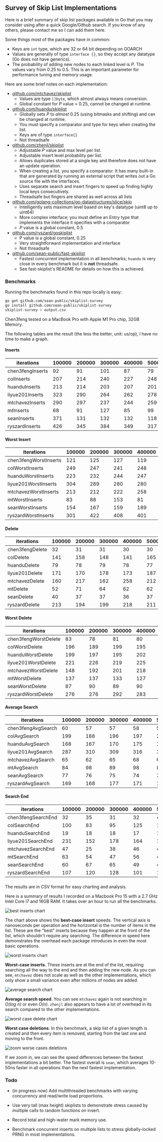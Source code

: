 ## Survey of Skip List Implementations



Here is a brief summary of skip list packages available in Go that you may consider using after a quick Google/Github search. If you know of any others, please contact me so I can add them here.

Some things most of the packages have in common: 

- Keys are `int` type, which are 32 or 64 bit depending on GOARCH
- Values are generally of type `interface {}`, so they accept any datatype (Go does not have generics).
- The probability of adding new nodes to each linked level is *P*. The values vary from 0.25 to 0.5. This is an important parameter for performance tuning and memory usage.



Here are some brief notes on each implementation:

- [github.com/mtchavez/skiplist](github.com/mtchavez/skiplist)
  - Values are type `[]byte`, which almost always means conversion.
  - Global constant for *P* value = 0.25, cannot be changed at runtime.
- [github.com/huandu/skiplist](github.com/huandu/skiplist)
  - Globally sets *P* to *almost* 0.25 (using bitmasks and shifting) and can be changed at runtime.
  - You must specify a comparator and type for keys when creating the list.
  - Keys are of type `interface{}`
  - Not threadsafe
- [github.com/zhenjl/skiplist](github.com/zhenjl/skiplist)
  - Adjustable *P* value and max level per list.
  - Adjustable insert level probability per list.
  - Allows duplicates stored at a single key and therefore does not have an update operation.
  - When creating a list, you specify a comparator. It has many built-in that are generated by running an external script that writes out a Go source file with the interfaces.
  - Uses separate search and insert fingers to speed up finding highly local keys consecutively.
  - Threadsafe but fingers are shared as well across all lists
- [github.com/golang-collections/go-datastructures/slice/skip](github.com/golang-collections/go-datastructures/)
  - Intelligently sets maximum level based on key's datatype (uint8 up to uint64)
  - More complex interface; you must define an Entry type that implements the interface it specifies with a comparator
  - *P* value is a global constant, 0.5
- [github.com/ryszard/goskiplist](github.com/ryszard/goskiplist)
  - P value is a global constant, 0.25
  - Very straightforward implementation and interface
  - Not threadsafe
- [github.com/sean-public/fast-skiplist](github.com/sean-public/fast-skiplist)
  - Fastest concurrent implementation in all benchmarks; `huandu` is very close in every benchmark but it is **not** threadsafe.
  - See fast-skiplist's README for details on how this is achieved.



### Benchmarks

Running the benchmarks found in this repo locally is easy:

```sh
go get github.com/sean-public/skiplist-survey
go install github.com/sean-public/skiplist-survey
skiplist-survey > output.csv
```

Chen3feng tested on a MacBook Pro with Apple M1 Pro chip, 32GB Memory.

The following tables are the result (the less the better, unit: us/op), I have no time to make a graph.

#### Inserts

|iterations        |100000|200000|300000|400000|500000|600000|700000|800000|900000|1000000|1100000|1200000|1300000|1400000|1500000|1600000|1700000|1800000|1900000|2000000|2100000|2200000|2300000|2400000|2500000|2600000|2700000|2800000|2900000|3000000|FIELD32|
|------------------|------|------|------|------|------|------|------|------|------|-------|-------|-------|-------|-------|-------|-------|-------|-------|-------|-------|-------|-------|-------|-------|-------|-------|-------|-------|-------|-------|-------|
|chen3fengInserts  |92    |91    |101   |87    |79    |88    |79    |87    |79    |90     |82     |77     |84     |88     |81     |80     |89     |88     |77     |82     |87     |84     |78     |82     |85     |82     |91     |83     |83     |81     |       |
|colInserts        |207   |214   |240   |227   |248   |223   |236   |247   |243   |227    |239    |231    |226    |242    |240    |227    |238    |240    |227    |250    |244    |233    |251    |230    |236    |232    |243    |248    |244    |252    |       |
|huanduInserts     |213   |214   |203   |207   |201   |231   |222   |229   |215   |215    |208    |228    |221    |214    |209    |223    |220    |217    |228    |222    |214    |226    |217    |208    |213    |217    |224    |221    |207    |206    |       |
|liyue201Inserts   |323   |290   |264   |262   |278   |289   |270   |277   |283   |285    |280    |287    |282    |300    |291    |288    |304    |284    |284    |284    |294    |297    |293    |305    |303    |293    |301    |304    |302    |292    |       |
|mtchavezInserts   |290   |297   |237   |244   |259   |253   |235   |255   |249   |245    |271    |292    |251    |228    |243    |235    |237    |243    |239    |229    |241    |231    |244    |235    |225    |234    |236    |232    |236    |224    |       |
|mtInserts         |68    |91    |127   |85    |99    |110   |85    |97    |97    |91     |82     |97     |81     |76     |87     |84     |108    |73     |84     |76     |97     |90     |83     |75     |96     |71     |86     |76     |88     |79     |       |
|seanInserts       |371   |131   |132   |132   |118   |128   |123   |118   |127   |120    |126    |125    |126    |125    |127    |121    |131    |116    |122    |125    |125    |118    |126    |125    |130    |131    |117    |126    |118    |126    |       |
|ryszardInserts    |426   |345   |384   |349   |317   |383   |333   |307   |385   |323    |351    |325    |335    |350    |369    |345    |377    |328    |354    |345    |346    |352    |316    |343    |331    |331    |335    |357    |386    |325    |       |

#### Worst Insert

|iterations        |100000|200000|300000|400000|500000|600000|700000|800000|900000|1000000|1100000|1200000|1300000|1400000|1500000|1600000|1700000|1800000|1900000|2000000|2100000|2200000|2300000|2400000|2500000|2600000|2700000|2800000|2900000|3000000|FIELD32|
|------------------|------|------|------|------|------|------|------|------|------|-------|-------|-------|-------|-------|-------|-------|-------|-------|-------|-------|-------|-------|-------|-------|-------|-------|-------|-------|-------|-------|-------|
|chen3fengWorstInserts|121   |125   |127   |119   |120   |114   |126   |117   |119   |125    |124    |129    |118    |115    |122    |120    |120    |123    |123    |125    |122    |131    |122    |119    |118    |119    |121    |115    |127    |124    |       |
|colWorstInserts   |249   |247   |241   |248   |267   |266   |277   |277   |278   |269    |277    |294    |281    |268    |278    |274    |280    |291    |268    |281    |281    |278    |279    |281    |281    |286    |288    |278    |291    |274    |       |
|huanduWorstInserts|223   |232   |244   |247   |249   |255   |258   |252   |252   |259    |256    |261    |256    |243    |272    |254    |256    |258    |262    |256    |257    |262    |254    |255    |282    |267    |252    |254    |266    |269    |       |
|liyue201WorstInserts|304   |289   |280   |280   |281   |283   |302   |336   |300   |310    |306    |321    |301    |328    |342    |317    |314    |318    |317    |315    |322    |316    |334    |317    |334    |332    |325    |345    |325    |328    |       |
|mtchavezWorstInserts|213   |212   |222   |258   |261   |266   |261   |262   |256   |263    |261    |254    |264    |268    |256    |256    |262    |255    |249    |251    |266    |250    |250    |252    |251    |259    |252    |274    |249    |251    |       |
|mtWorstInserts    |83    |88    |153   |81    |88    |77    |94    |76    |94    |82     |96     |78     |74     |86     |93     |76     |88     |77     |90     |81     |85     |81     |93     |87     |78     |75     |97     |75     |100    |76     |       |
|seanWorstInserts  |154   |167   |159   |189   |179   |163   |182   |177   |167   |172    |162    |178    |169    |182    |177    |177    |174    |165    |175    |173    |175    |178    |175    |173    |173    |163    |169    |178    |180    |165    |       |
|ryszardWorstInserts|301   |422   |408   |401   |421   |455   |416   |414   |433   |429    |422    |412    |439    |431    |424    |409    |450    |396    |407    |431    |420    |426    |437    |450    |436    |439    |420    |470    |399    |450    |       |


#### Delete

|iterations        |100000|200000|300000|400000|500000|600000|700000|800000|900000|1000000|1100000|1200000|1300000|1400000|1500000|1600000|1700000|1800000|1900000|2000000|2100000|2200000|2300000|2400000|2500000|2600000|2700000|2800000|2900000|3000000|FIELD32|
|------------------|------|------|------|------|------|------|------|------|------|-------|-------|-------|-------|-------|-------|-------|-------|-------|-------|-------|-------|-------|-------|-------|-------|-------|-------|-------|-------|-------|-------|
|chen3fengDelete   |32    |31    |31    |30    |30    |32    |39    |32    |31    |31     |31     |31     |31     |31     |31     |33     |31     |32     |34     |34     |34     |32     |32     |32     |34     |34     |34     |32     |32     |34     |       |
|colDelete         |141   |158   |148   |141   |165   |144   |148   |152   |154   |167    |149    |166    |147    |148    |154    |152    |148    |156    |150    |164    |165    |157    |152    |159    |154    |159    |152    |157    |164    |173    |       |
|huanduDelete      |79    |78    |79    |78    |77    |77    |77    |76    |77    |77     |77     |84     |77     |79     |74     |78     |87     |74     |79     |77     |77     |77     |77     |77     |77     |76     |77     |79     |77     |77     |       |
|liyue201Delete    |171   |170   |178   |173   |187   |188   |188   |175   |187   |188    |186    |188    |175    |198    |194    |190    |187    |191    |184    |195    |193    |190    |194    |201    |199    |187    |195    |201    |192    |196    |       |
|mtchavezDelete    |160   |217   |162   |258   |212   |149   |155   |163   |206   |191    |190    |171    |169    |189    |206    |164    |216    |196    |189    |187    |151    |164    |188    |167    |185    |204    |203    |237    |214    |159    |       |
|mtDelete          |52    |71    |64    |62    |62    |68    |62    |63    |65    |65     |72     |64     |65     |67     |65     |65     |65     |67     |67     |66     |66     |66     |68     |70     |67     |66     |66     |67     |68     |70     |       |
|seanDelete        |40    |37    |37    |36    |37    |35    |36    |35    |35    |35     |37     |35     |36     |35     |35     |36     |36     |35     |34     |35     |36     |34     |35     |35     |35     |35     |35     |35     |35     |35     |       |
|ryszardDelete     |213   |194   |199   |218   |211   |211   |218   |210   |209   |213    |212    |221    |208    |217    |211    |226    |215    |220    |239    |222    |218    |222    |223    |211    |221    |214    |217    |219    |223    |217    |       |

#### Worst Delete

|iterations        |100000|200000|300000|400000|500000|600000|700000|800000|900000|1000000|1100000|1200000|1300000|1400000|1500000|1600000|1700000|1800000|1900000|2000000|2100000|2200000|2300000|2400000|2500000|2600000|2700000|2800000|2900000|3000000|FIELD32|
|------------------|------|------|------|------|------|------|------|------|------|-------|-------|-------|-------|-------|-------|-------|-------|-------|-------|-------|-------|-------|-------|-------|-------|-------|-------|-------|-------|-------|-------|
|chen3fengWorstDelete|83    |78    |81    |80    |80    |81    |81    |82    |81    |82     |83     |81     |82     |82     |84     |83     |84     |85     |85     |85     |84     |84     |82     |82     |84     |84     |85     |85     |86     |86     |       |
|colWorstDelete    |196   |189   |199   |195   |206   |200   |204   |209   |212   |215    |204    |220    |212    |219    |210    |211    |210    |215    |212    |215    |223    |219    |204    |210    |217    |218    |215    |228    |222    |218    |       |
|huanduWorstDelete |199   |197   |195   |202   |201   |199   |206   |203   |204   |215    |199    |213    |199    |212    |201    |203    |265    |204    |202    |202    |209    |203    |210    |209    |210    |214    |210    |206    |207    |211    |       |
|liyue201WorstDelete|221   |226   |219   |225   |224   |243   |247   |252   |234   |231    |252    |263    |266    |238    |262    |256    |257    |246    |255    |259    |254    |248    |268    |246    |259    |258    |274    |244    |250    |270    |       |
|mtchavezWorstDelete|148   |192   |201   |218   |225   |188   |224   |238   |190   |209    |188    |226    |222    |208    |196    |212    |187    |205    |226    |263    |213    |208    |247    |194    |251    |205    |238    |207    |218    |201    |       |
|mtWorstDelete     |137   |137   |133   |127   |135   |130   |134   |136   |133   |139    |136    |141    |143    |135    |138    |143    |142    |144    |137    |143    |138    |141    |145    |144    |138    |140    |137    |140    |140    |136    |       |
|seanWorstDelete   |87    |90    |89    |90    |92    |91    |92    |91    |95    |93     |92     |94     |92     |92     |93     |92     |95     |92     |96     |93     |102    |97     |95     |94     |98     |96     |97     |96     |102    |99     |       |
|ryszardWorstDelete|276   |276   |292   |283   |281   |296   |306   |289   |291   |291    |301    |292    |294    |313    |300    |295    |282    |306    |306    |304    |306    |289    |304    |298    |307    |307    |320    |312    |285    |305    |       |


#### Average Search

|iterations        |100000|200000|300000|400000|500000|600000|700000|800000|900000|1000000|1100000|1200000|1300000|1400000|1500000|1600000|1700000|1800000|1900000|2000000|2100000|2200000|2300000|2400000|2500000|2600000|2700000|2800000|2900000|3000000|FIELD32|
|------------------|------|------|------|------|------|------|------|------|------|-------|-------|-------|-------|-------|-------|-------|-------|-------|-------|-------|-------|-------|-------|-------|-------|-------|-------|-------|-------|-------|-------|
|chen3fengAvgSearch|60    |57    |57    |58    |58    |59    |58    |65    |65    |65     |64     |65     |65     |64     |64     |65     |64     |64     |64     |64     |64     |64     |68     |67     |66     |66     |67     |67     |63     |63     |       |
|colAvgSearch      |199   |188   |196   |197   |201   |203   |201   |217   |217   |215    |210    |216    |221    |213    |218    |221    |219    |226    |215    |216    |210    |224    |224    |213    |225    |222    |216    |213    |218    |215    |       |
|huanduAvgSearch   |168   |167   |170   |175   |181   |167   |186   |173   |186   |172    |174    |179    |178    |177    |178    |183    |175    |184    |179    |184    |178    |182    |180    |178    |183    |184    |182    |184    |188    |182    |       |
|liyue201AvgSearch |287   |310   |309   |316   |320   |335   |330   |344   |341   |344    |352    |355    |353    |356    |343    |341    |341    |358    |349    |352    |365    |356    |346    |362    |354    |363    |354    |387    |378    |360    |       |
|mtchavezAvgSearch |65    |62    |65    |68    |66    |71    |69    |68    |67    |66     |71     |71     |67     |71     |69     |73     |69     |68     |69     |69     |68     |73     |73     |70     |72     |71     |77     |76     |71     |69     |       |
|mtAvgSearch       |84    |98    |89    |98    |87    |90    |89    |89    |90    |92     |93     |93     |91     |94     |93     |90     |94     |95     |98     |92     |94     |93     |95     |95     |94     |93     |94     |97     |95     |95     |       |
|seanAvgSearch     |77    |76    |75    |74    |75    |77    |83    |79    |79    |85     |79     |83     |75     |81     |77     |81     |77     |82     |83     |82     |84     |80     |80     |85     |77     |80     |86     |82     |80     |81     |       |
|ryszardAvgSearch  |169   |168   |177   |171   |166   |172   |178   |191   |174   |183    |182    |184    |182    |178    |182    |179    |186    |180    |178    |184    |183    |197    |221    |196    |205    |195    |194    |189    |188    |185    |       |


#### Search End

|iterations        |100000|200000|300000|400000|500000|600000|700000|800000|900000|1000000|1100000|1200000|1300000|1400000|1500000|1600000|1700000|1800000|1900000|2000000|2100000|2200000|2300000|2400000|2500000|2600000|2700000|2800000|2900000|3000000|FIELD32|
|------------------|------|------|------|------|------|------|------|------|------|-------|-------|-------|-------|-------|-------|-------|-------|-------|-------|-------|-------|-------|-------|-------|-------|-------|-------|-------|-------|-------|-------|
|chen3fengSearchEnd|32    |35    |31    |32    |48    |48    |62    |46    |37    |31     |45     |66     |44     |43     |43     |38     |37     |49     |55     |39     |40     |34     |34     |49     |45     |32     |40     |43     |55     |48     |       |
|colSearchEnd      |100   |83    |95    |125   |127   |95    |113   |119   |112   |163    |96     |125    |145    |136    |132    |144    |80     |95     |123    |114    |104    |156    |87     |138    |166    |108    |143    |152    |132    |102    |       |
|huanduSearchEnd   |19    |18    |18    |17    |17    |19    |17    |18    |19    |16     |17     |17     |17     |17     |18     |18     |17     |18     |17     |18     |17     |17     |26     |17     |17     |17     |18     |17     |17     |18     |       |
|liyue201SearchEnd |231   |152   |178   |164   |146   |141   |242   |263   |256   |279    |117    |184    |226    |124    |165    |212    |172    |226    |288    |180    |203    |192    |203    |286    |414    |300    |262    |203    |163    |263    |       |
|mtchavezSearchEnd |47    |25    |38    |46    |43    |37    |63    |59    |35    |57     |36     |47     |58     |39     |40     |46     |46     |51     |57     |46     |45     |45     |34     |53     |29     |39     |59     |85     |33     |39     |       |
|mtSearchEnd       |63    |54    |47    |56    |46    |57    |54    |53    |50    |48     |48     |53     |55     |57     |55     |54     |66     |52     |68     |68     |53     |46     |46     |65     |50     |54     |74     |56     |50     |51     |       |
|seanSearchEnd     |60    |67    |65    |49    |48    |47    |44    |48    |79    |63     |38     |33     |54     |42     |42     |61     |57     |50     |55     |63     |74     |53     |73     |46     |34     |76     |64     |62     |42     |65     |       |
|ryszardSearchEnd  |107   |120   |128   |101   |124   |153   |159   |118   |93    |101    |157    |63     |116    |94     |147    |131    |115    |156    |145    |131    |129    |160    |106    |158    |161    |110    |97     |108    |308    |141    |       |

#### 

### 


The results are in CSV format for easy charting and analysis.

Here is a summary of results I recorded on a Macbook Pro 15 with a 2.7 GHz Intel Core i7 and 16GB RAM. It takes over an hour to run all the benchmarks.

![best inserts chart](http://i.imgur.com/Vo5etzd.png)

The chart above shows the **best-case insert** speeds. The vertical axis is nanoseconds per operation and the horizontal is the number of items in the list. These are the "best" inserts because they happen at the front of the list, which shouldn't require any searching. The difference in speed here demonstrates the overhead each package introduces in even the most basic operations.



![worst inserts chart](http://i.imgur.com/Z47mCm1.png)

**Worst-case inserts.** These inserts are at the end of the list, requiring searching all the way to the end and then adding the new node. As you can see, `mtchavez` does not scale as well as the other implementations, which only show a small variance even after millions of nodes are added.



![average search chart](http://i.imgur.com/OFgOZQu.png)

**Average search speed**. You can see `mtchavez` again is not searching in *O(log n)* or even *O(n)*. `zhenjl` also appears to have a lot of overhead in its search compared to the other implementations.



![worst case delete chart](http://i.imgur.com/LxSov5E.png)

**Worst case deletions**. In this benchmark, a skip list of a given length is created and then every item is removed, starting from the last one and moving to the front.



![zoom worse cases deletions](http://i.imgur.com/LQYoXuO.png)

If we zoom in, we can see the speed differences between the fastest implementations a bit better. The fastest overall is `sean`, which averages 10-50ns faster in all operations than the next fastest implementation.



### Todo

- (in progress now) Add multithreaded benchmarks with varying concurrency and read/write load proportions.

- Use very tall (max height) skiplists to demonstrate stress caused by multiple calls to random functions on insert.

- Record total and high-water mark memory use.

- Benchmark concurrent inserts on multiple lists to stress globally-locked PRNG in most implementations.

  ​



